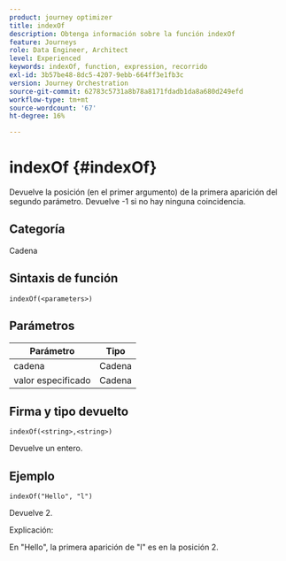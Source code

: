 ```yaml
---
product: journey optimizer
title: indexOf
description: Obtenga información sobre la función indexOf
feature: Journeys
role: Data Engineer, Architect
level: Experienced
keywords: indexOf, function, expression, recorrido
exl-id: 3b57be48-8dc5-4207-9ebb-664ff3e1fb3c
version: Journey Orchestration
source-git-commit: 62783c5731a8b78a8171fdadb1da8a680d249efd
workflow-type: tm+mt
source-wordcount: '67'
ht-degree: 16%

---
```


# indexOf {#indexOf}

Devuelve la posición (en el primer argumento) de la primera aparición del segundo parámetro. Devuelve -1 si no hay ninguna coincidencia.

## Categoría

Cadena

## Sintaxis de función

`indexOf(<parameters>)`

## Parámetros

| Parámetro | Tipo |
|-----------|------------------|
| cadena | Cadena |
| valor especificado | Cadena |

## Firma y tipo devuelto

`indexOf(<string>,<string>)`

Devuelve un entero.

## Ejemplo

`indexOf("Hello", "l")`

Devuelve 2.

Explicación:

En &quot;Hello&quot;, la primera aparición de &quot;l&quot; es en la posición 2.
